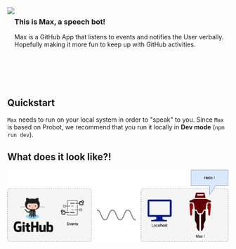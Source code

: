 
<image align="left" src="docs/images/robot.png" height="200">

### This is Max, a speech bot!

Max is a GitHub App that listens to events and notifies the User verbally. Hopefully making it more fun to keep up with GitHub activities.

<br><br><br><br>

## Quickstart

`Max` needs to run on your local system in order to "speak" to you. Since `Max` is based on Probot, we recommend that you run it locally in **Dev mode** (`npm run dev`).

## What does it look like?!

![concept](docs/images/concept.png)
